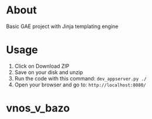# About

Basic GAE project with Jinja templating engine

# Usage

1. Click on Download ZIP
2. Save on your disk and unzip
3. Run the code with this command: `dev_appserver.py ./`
4. Open your browser and go to: `http://localhost:8080/`
# vnos_v_bazo
